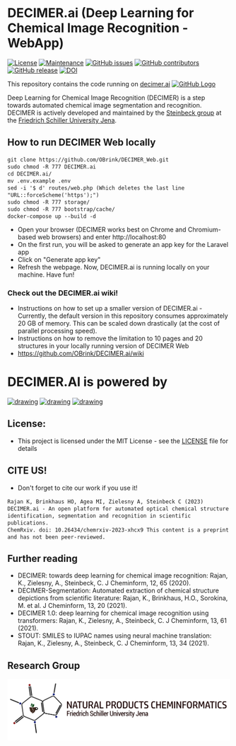 # DECIMER.ai (Deep Learning for Chemical Image Recognition - WebApp)

[![License](https://img.shields.io/badge/License-MIT%202.0-blue.svg)](https://opensource.org/licenses/MIT)
[![Maintenance](https://img.shields.io/badge/Maintained%3F-yes-blue.svg)](https://GitHub.com/OBrink/DECIMER_Web/graphs/commit-activity)
[![GitHub issues](https://img.shields.io/github/issues/OBrink/DECIMER_Web.svg)](https://GitHub.com/OBrink/DECIMER_Web/issues/)
[![GitHub contributors](https://img.shields.io/github/contributors/OBrink/DECIMER_Web.svg)](https://GitHub.com/OBrink/DECIMER_Web/graphs/contributors/)
[![GitHub release](https://img.shields.io/github/release/OBrink/DECIMER_Web.svg)](https://GitHub.com/OBrink/DECIMER_Web/releases/)
[![DOI](https://zenodo.org/badge/486488537.svg)](https://zenodo.org/badge/latestdoi/486488537)

This repository contains the code running on [decimer.ai](https://decimer.ai)
[![GitHub Logo](https://github.com/Kohulan/DECIMER-Image-to-SMILES/raw/master/assets/DECIMER.gif)](https://decimer.ai)

Deep Learning for Chemical Image Recognition (DECIMER) is a step towards automated chemical image segmentation and recognition. DECIMER is actively developed and maintained by the [Steinbeck group](https://cheminf.uni-jena.de/) at the [Friedrich Schiller University Jena](https://www.uni-jena.de/).

## How to run DECIMER Web locally
```shell
git clone https://github.com/OBrink/DECIMER_Web.git
sudo chmod -R 777 DECIMER.ai
cd DECIMER.ai/
mv .env.example .env
sed -i '$ d' routes/web.php (Which deletes the last line "URL::forceScheme('https');")
sudo chmod -R 777 storage/
sudo chmod -R 777 bootstrap/cache/
docker-compose up --build -d
```
- Open your browser (DECIMER works best on Chrome and Chromium-based web browsers) and enter http://localhost:80
- On the first run, you will be asked to generate an app key for the Laravel app
- Click on "Generate app key"
- Refresh the webpage. Now, DECIMER.ai is running locally on your machine. Have fun!

### Check out the DECIMER.ai wiki!
- Instructions on how to set up a smaller version of DECIMER.ai - Currently, the default version in this repository consumes approximately 20 GB of memory. This can be scaled down drastically (at the cost of parallel processing speed).
- Instructions on how to remove the limitation to 10 pages and 20 structures in your locally running version of DECIMER Web
- https://github.com/OBrink/DECIMER.ai/wiki


# DECIMER.AI is powered by
[<img src="https://raw.githubusercontent.com/OBrink/DECIMER_Web/main/logos/DECIMER_Segmentation_logo.png" alt="drawing" width="250"/>](https://github.com/Kohulan/DECIMER-Image-Segmentation)
[<img src="https://raw.githubusercontent.com/OBrink/DECIMER_Web/main/logos//STOUT_logo.png" alt="drawing" width="250"/>](https://github.com/Kohulan/Smiles-TO-iUpac-Translator)
[<img src="https://raw.githubusercontent.com/OBrink/DECIMER_Web/main/logos//DECIMER_Transformer_logo.png" alt="drawing" width="250"/>](https://github.com/Kohulan/DECIMER-Image_Transformer)

## License:
- This project is licensed under the MIT License - see the [LICENSE](https://raw.githubusercontent.com/Kohulan/DECIMER-Image_Transformer/master/LICENSE?token=AHKLIF3EULMCUKCFUHIPBMDARSMDO) file for details

## CITE US!
- Don't forget to cite our work if you use it!
```
Rajan K, Brinkhaus HO, Agea MI, Zielesny A, Steinbeck C (2023) DECIMER.ai - An open platform for automated optical chemical structure identification, segmentation and recognition in scientific publications. 
ChemRxiv. doi: 10.26434/chemrxiv-2023-xhcx9 This content is a preprint and has not been peer-reviewed.
```

## Further reading

- DECIMER: towards deep learning for chemical image recognition: Rajan, K., Zielesny, A., Steinbeck, C. J Cheminform, 12, 65 (2020).
- DECIMER-Segmentation: Automated extraction of chemical structure depictions from scientific literature: Rajan, K., Brinkhaus, H.O., Sorokina, M. et al. J Cheminform, 13, 20 (2021).
- DECIMER 1.0: deep learning for chemical image recognition using transformers: Rajan, K., Zielesny, A., Steinbeck, C. J Cheminform, 13, 61 (2021).
- STOUT: SMILES to IUPAC names using neural machine translation: Rajan, K., Zielesny, A., Steinbeck, C. J Cheminform, 13, 34 (2021).


## Research Group
[![GitHub Logo](https://github.com/Kohulan/DECIMER-Image-to-SMILES/blob/master/assets/CheminfGit.png)](https://cheminf.uni-jena.de)
